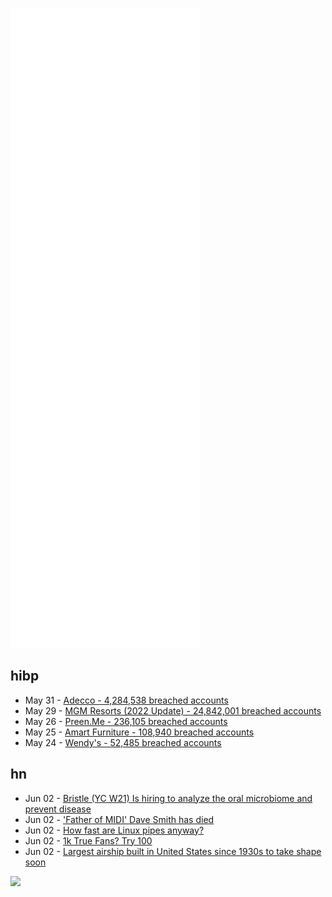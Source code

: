 ![Metrics](https://raw.githubusercontent.com/phixion/phixion/master/metrics.svg)

## hibp

<!--
for https://github.com/phixion/phixion/blob/main/.github/workflows/feeds.yml
-->
<!--START_SECTION:haveibeenpwnd-->
- May 31 - [Adecco - 4,284,538 breached accounts](https://haveibeenpwned.com/PwnedWebsites#Adecco)
- May 29 - [MGM Resorts (2022 Update) - 24,842,001 breached accounts](https://haveibeenpwned.com/PwnedWebsites#MGM2022Update)
- May 26 - [Preen.Me - 236,105 breached accounts](https://haveibeenpwned.com/PwnedWebsites#PreenMe)
- May 25 - [Amart Furniture - 108,940 breached accounts](https://haveibeenpwned.com/PwnedWebsites#AmartFurniture)
- May 24 - [Wendy's - 52,485 breached accounts](https://haveibeenpwned.com/PwnedWebsites#Wendys)
<!--END_SECTION:haveibeenpwnd-->

## hn

<!--
for https://github.com/phixion/phixion/blob/main/.github/workflows/feeds.yml
-->
<!--START_SECTION:hn-->
- Jun 02 - [Bristle (YC W21) Is hiring to analyze the oral microbiome and prevent disease](https://bristle.notion.site/Careers-Bristle-f7a66759282a4a1195cbafdce00a8722)
- Jun 02 - ['Father of MIDI' Dave Smith has died](https://www.synthtopia.com/content/2022/06/01/sequential-founder-father-of-midi-dave-smith-has-died/)
- Jun 02 - [How fast are Linux pipes anyway?](https://mazzo.li/posts/fast-pipes.html)
- Jun 02 - [1k True Fans? Try 100](https://future.a16z.com/1000-true-fans-try-100/)
- Jun 02 - [Largest airship built in United States since 1930s to take shape soon](https://www.beaconjournal.com/story/news/2022/05/05/largest-us-airship-take-shape-soon-inside-akron-airdock-blimp-lta-sergey-brin-ohio-google/7393571001/)
<!--END_SECTION:hn-->

<!--
for https://yhype.me
-->
![](https://hit.yhype.me/github/profile?user_id=13013670)
